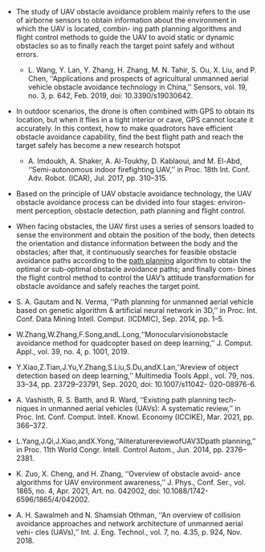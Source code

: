 -   The study of UAV obstacle avoidance problem mainly refers to the use of airborne sensors to obtain information about the environment in which the UAV is located, combin- ing path planning algorithms and flight control methods to guide the UAV to avoid static or dynamic obstacles so as to finally reach the target point safely and without errors.
    -   L. Wang, Y. Lan, Y. Zhang, H. Zhang, M. N. Tahir, S. Ou, X. Liu, and P. Chen, ‘‘Applications and prospects of agricultural unmanned aerial vehicle obstacle avoidance technology in China,’’ Sensors, vol. 19, no. 3, p. 642, Feb. 2019, doi: 10.3390/s19030642.

-   In outdoor scenarios, the drone is often combined with GPS to obtain its location, but when it flies in a tight interior or cave, GPS cannot locate it accurately. In this context, how to make quadrotors have efficient obstacle avoidance capability, find the best flight path and reach the target safely has become a new research hotspot
    -   A. Imdoukh, A. Shaker, A. Al-Toukhy, D. Kablaoui, and M. El-Abd, ‘‘Semi-autonomous indoor firefighting UAV,’’ in Proc. 18th Int. Conf. Adv. Robot. (ICAR), Jul. 2017, pp. 310–315.

-   Based on the principle of UAV obstacle avoidance technology, the UAV obstacle avoidance process can be divided into four stages: environ- ment perception, obstacle detection, path planning and flight control. 

-   When facing obstacles, the UAV first uses a series of sensors loaded to sense the environment and obtain the position of the body, then detects the orientation and distance information between the body and the obstacles; after that, it continuously searches for feasible obstacle avoidance paths according to the [path planning](./Path%20Planning.md) algorithm to obtain the optimal or sub-optimal obstacle avoidance paths; and finally com- bines the flight control method to control the UAV’s attitude transformation for obstacle avoidance and safely reaches the target point.


- S. A. Gautam and N. Verma, ‘‘Path planning for unmanned aerial vehicle based on genetic algorithm & artificial neural network in 3D,’’ in Proc. Int. Conf. Data Mining Intell. Comput. (ICDMIC), Sep. 2014, pp. 1–5.

-   W.Zhang,W.Zhang,F.Song,andL.Long,‘‘Monocularvisionobstacle avoidance method for quadcopter based on deep learning,’’ J. Comput. Appl., vol. 39, no. 4, p. 1001, 2019.

-   Y.Xiao,Z.Tian,J.Yu,Y.Zhang,S.Liu,S.Du,andX.Lan,‘‘Areview of object detection based on deep learning,’’ Multimedia Tools Appl., vol. 79, nos. 33–34, pp. 23729–23791, Sep. 2020, doi: 10.1007/s11042- 020-08976-6.

-  A. Vashisth, R. S. Batth, and R. Ward, ‘‘Existing path planning tech- niques in unmanned aerial vehicles (UAVs): A systematic review,’’ in Proc. Int. Conf. Comput. Intell. Knowl. Economy (ICCIKE), Mar. 2021, pp. 366–372.

-   L.Yang,J.Qi,J.Xiao,andX.Yong,‘‘AliteraturereviewofUAV3Dpath planning,’’ in Proc. 11th World Congr. Intell. Control Autom., Jun. 2014, pp. 2376–2381.

-   K. Zuo, X. Cheng, and H. Zhang, ‘‘Overview of obstacle avoid- ance algorithms for UAV environment awareness,’’ J. Phys., Conf. Ser., vol. 1865, no. 4, Apr. 2021, Art. no. 042002, doi: 10.1088/1742- 6596/1865/4/042002.

-   A. H. Sawalmeh and N. Shamsiah Othman, ‘‘An overview of collision avoidance approaches and network architecture of unmanned aerial vehi- cles (UAVs),’’ Int. J. Eng. Technol., vol. 7, no. 4.35, p. 924, Nov. 2018.
